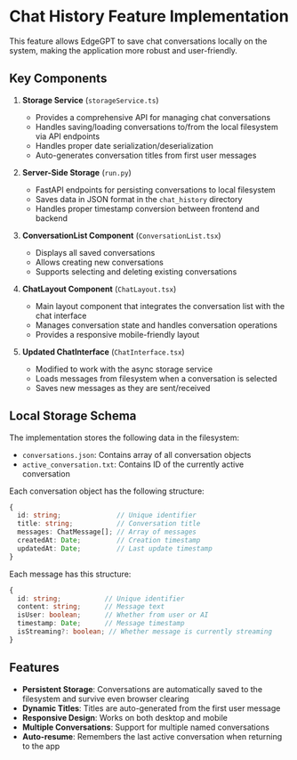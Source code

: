 # Chat History Feature Implementation

This feature allows EdgeGPT to save chat conversations locally on the system, making the application more robust and user-friendly.

## Key Components

1. **Storage Service** (`storageService.ts`)
   - Provides a comprehensive API for managing chat conversations
   - Handles saving/loading conversations to/from the local filesystem via API endpoints
   - Handles proper date serialization/deserialization
   - Auto-generates conversation titles from first user messages

2. **Server-Side Storage** (`run.py`)
   - FastAPI endpoints for persisting conversations to local filesystem 
   - Saves data in JSON format in the `chat_history` directory
   - Handles proper timestamp conversion between frontend and backend

3. **ConversationList Component** (`ConversationList.tsx`)
   - Displays all saved conversations
   - Allows creating new conversations
   - Supports selecting and deleting existing conversations

4. **ChatLayout Component** (`ChatLayout.tsx`)
   - Main layout component that integrates the conversation list with the chat interface
   - Manages conversation state and handles conversation operations
   - Provides a responsive mobile-friendly layout

5. **Updated ChatInterface** (`ChatInterface.tsx`)
   - Modified to work with the async storage service
   - Loads messages from filesystem when a conversation is selected
   - Saves new messages as they are sent/received

## Local Storage Schema

The implementation stores the following data in the filesystem:

- `conversations.json`: Contains array of all conversation objects
- `active_conversation.txt`: Contains ID of the currently active conversation

Each conversation object has the following structure:
```typescript
{
  id: string;              // Unique identifier
  title: string;           // Conversation title
  messages: ChatMessage[]; // Array of messages
  createdAt: Date;         // Creation timestamp
  updatedAt: Date;         // Last update timestamp
}
```

Each message has this structure:
```typescript
{
  id: string;           // Unique identifier
  content: string;      // Message text
  isUser: boolean;      // Whether from user or AI
  timestamp: Date;      // Message timestamp
  isStreaming?: boolean; // Whether message is currently streaming
}
```

## Features

- **Persistent Storage**: Conversations are automatically saved to the filesystem and survive even browser clearing
- **Dynamic Titles**: Titles are auto-generated from the first user message
- **Responsive Design**: Works on both desktop and mobile
- **Multiple Conversations**: Support for multiple named conversations
- **Auto-resume**: Remembers the last active conversation when returning to the app 